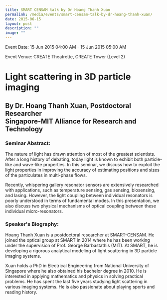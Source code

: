 ```yaml
---
title: SMART CENSAM talk by Dr Hoang Thanh Xuan
permalink: /media/events/smart-censam-talk-by-dr-hoang-thanh-xuan/
date: 2015-06-15
layout: post
description: ""
image: ""
---
```


Event Date: 15 Jun 2015 04:00 AM - 15 Jun 2015 05:00 AM

Event Venue: CREATE Theatrette, CREATE Tower (Level 2)

**Light scattering in 3D particle imaging**
===========================================

By Dr. Hoang Thanh Xuan, Postdoctoral Researcher  
Singapore-MIT Alliance for Research and Technology
-----------------------------------------------------------------------------------------------------

### Seminar Abstract:

The nature of light has drawn attention of most of the greatest scientists. After a long history of debating, today light is known to exhibit both particle-like and wave-like properties. In this seminar, we discuss how to exploit the light properties in improving the accuracy of estimating positions and sizes of the particulates in multi-phase flows.  
  
Recently, whispering gallery resonator sensors are extensively researched with applications, such as temperature sensing, gas sensing, biosensing, and lasing. However, the light coupling between individual resonators is poorly understood in terms of fundamental modes. In this presentation, we also discuss two physical mechanisms of optical coupling between these individual micro-resonators.  
  

### Speaker's Biography:

Hoang Thanh Xuan is a postdoctoral researcher at SMART-CENSAM. He joined the optical group at SMART in 2014 where he has been working under the supervision of Prof. George Barbastathis (MIT). At SMART, he is developing a rigorous analytical modeling of light scattering in 3D particle imaging systems.  
  
Xuan holds a PhD in Electrical Engineering from National University of Singapore where he also obtained his bachelor degree in 2010. He is interested in applying mathematics and physics in solving practical problems. He has spent the last five years studying light scattering in various imaging systems. He is also passionate about playing sports and reading history.